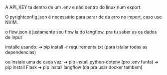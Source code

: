 A API_KEY ta dentro de um .env e não dentro do linux num export.

O pyrightconfig.json é necessário para parar de da erro no import, caso use NVIM.

o flow.json é justamente seu flow la do langflow, pra tu saber as os dados de input

installe usando:
➜ pip install -r requirements.txt (para istalar todas as dependencias)

ou instale uma de cada vez:
➜ pip install python-dotenv (pro .env funfa)
➜ pip install Flask
➜ pip install langflow (da pra usar docker tambem)
